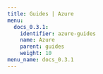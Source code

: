 ```yaml
---
title: Guides | Azure
menu:
  docs_0.3.1:
    identifier: azure-guides
    name: Azure
    parent: guides
    weight: 10
menu_name: docs_0.3.1
---
```


